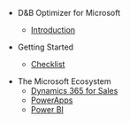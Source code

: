 - D&B Optimizer for Microsoft
  - [Introduction](intro.md)
  
- Getting Started
  - [Checklist](checklist.md)

<!--
- The Microsoft ecosystem
  - [The Common Data Service](ecosystem/cds.md)
  - [Dynamics 365 for Sales](ecosystem/d365.md)
  - [Data Integration](ecosystem/di.md)
  - [PowerApps](ecosystem/powerapps.md)
  - [Power BI](ecosystem/powerbi.md)
-->

- The Microsoft Ecosystem
  - [Dynamics 365 for Sales](d365.md)
  - [PowerApps](powerapps.md)
  - [Power BI](powerbi.md)